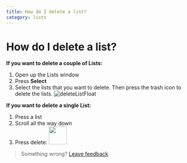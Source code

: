 ```yaml
---
title: How do I delete a list?
category: lists
---
```


# How do I delete a list?

**If you want to delete a couple of Lists:**
1. Open up the Lists window
2. Press **Select**
3. Select the lists that you want to delete. Then press the trash icon to delete the lists.
![deleteListFloat]

**If you want to delete a single List:**
1. Press a list
2. Scroll all the way down
3. Press delete: <img src="https://raw.githubusercontent.com/zjohnzheng/FindHelp/master/images/deleteList.jpg" width="48">

> Something wrong? [Leave feedback](https://forms.gle/agdyoB9PFfnv8cU1A/)

[deleteListFloat]: https://raw.githubusercontent.com/zjohnzheng/FindHelp/master/images/listSelectFloat.jpg
